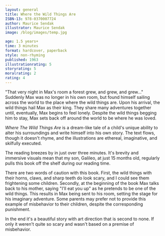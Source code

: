 ```yaml
---
layout: general
title: Where the Wild Things Are
ISBN-13: 978-0370007724
author: Maurice Sendak
illustrator: Maurice Sendak
image: /blog/images/temp.jpg

age: 1.5 years+
time: 3 minutes
format: hardcover, paperback
style: non-rhyming
published: 1963
illustrationrating: 5
storyrating: 5
moralrating: 2
rating: 4
---
```


"That very night in Max's room a forest grew, and grew, and grew..." Suddenly Max was no longer in his own room, but found himself sailing across the world to the place where the wild things are. Upon his arrival, the wild things hail Max as their king. They share many adventures together until, eventually, Max begins to feel lonely. Despite the wild things begging him to stay, Max sets back off around the world to be where he was loved.

*Where The Wild Things Are* is a dream-like tale of a child's unique ability to alter his surroundings and write himself into his own story. The text flows, though it doesn't rhyme, and the illustrations are ethereal, imaginative, and skilfully executed.

The reading breezes by in just over three minutes. It's brevity and immersive visuals mean that my son, Galileo, at just 15 months old, regularly pulls this book off the shelf during our reading time.

There are two words of caution with this book. First, the wild things with their horns, claws, and sharp teeth do look scary, and I could see them frightening some children. Secondly, at the beginning of the book Max talks back to his mother, saying "I'll eat you up" as he pretends to be one of the wild things. This results in Max being sent to his room, setting the stage for his imaginary adventure. Some parents may prefer not to provide this example of misbehavior to their children, despite the corresponding punishment.

In the end it's a beautiful story with art direction that is second to none. If only it weren't quite so scary and wasn't based on a premise of misbehavior.